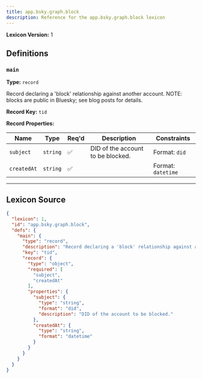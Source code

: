 ```yaml
---
title: app.bsky.graph.block
description: Reference for the app.bsky.graph.block lexicon
---
```

**Lexicon Version:** 1

## Definitions

<a name="main"></a>
### `main`

**Type:** `record`

Record declaring a 'block' relationship against another account. NOTE: blocks are public in Bluesky; see blog posts for details.

**Record Key:** `tid`

**Record Properties:**

| Name | Type | Req'd  | Description | Constraints |
|------|------|----------|-------------|-------------|
| `subject` | `string` | ✅  | DID of the account to be blocked. | Format: `did` |
| `createdAt` | `string` | ✅  |  | Format: `datetime` |

---

## Lexicon Source
```json
{
  "lexicon": 1,
  "id": "app.bsky.graph.block",
  "defs": {
    "main": {
      "type": "record",
      "description": "Record declaring a 'block' relationship against another account. NOTE: blocks are public in Bluesky; see blog posts for details.",
      "key": "tid",
      "record": {
        "type": "object",
        "required": [
          "subject",
          "createdAt"
        ],
        "properties": {
          "subject": {
            "type": "string",
            "format": "did",
            "description": "DID of the account to be blocked."
          },
          "createdAt": {
            "type": "string",
            "format": "datetime"
          }
        }
      }
    }
  }
}
```
